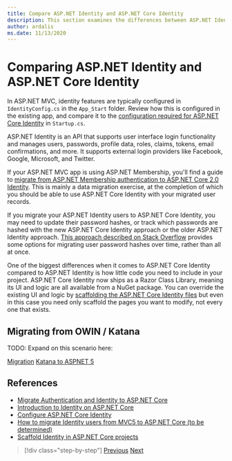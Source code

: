 ```yaml
---
title: Compare ASP.NET Identity and ASP.NET Core Identity
description: This section examines the differences between ASP.NET Identity and ASP.NET Core Identity, which are especially important when planning a migration from .NET Framework to .NET Core.
author: ardalis
ms.date: 11/13/2020
---
```


# Comparing ASP.NET Identity and ASP.NET Core Identity

In ASP.NET MVC, identity features are typically configured in `IdentityConfig.cs` in the `App_Start` folder. Review how this is configured in the existing app, and compare it to the [configuration required for ASP.NET Core Identity](https://docs.microsoft.com/aspnet/core/security/authentication/identity-configuration) in `Startup.cs`.

ASP.NET Identity is an API that supports user interface login functionality and manages users, passwords, profile data, roles, claims, tokens, email confirmations, and more. It supports external login providers like Facebook, Google, Microsoft, and Twitter.

If your ASP.NET MVC app is using ASP.NET Membership, you'll find a guide to [migrate from ASP.NET Membership authentication to ASP.NET Core 2.0 Identity](https://docs.microsoft.com/aspnet/core/migration/proper-to-2x/membership-to-core-identity). This is mainly a data migration exercise, at the completion of which you should be able to use ASP.NET Core Identity with your migrated user records.

If you migrate your ASP.NET Identity users to ASP.NET Core Identity, you may need to update their password hashes, or track which passwords are hashed with the new ASP.NET Core Identity approach or the older ASP.NET Identity approach. [This approach described on Stack Overflow](https://stackoverflow.com/a/57074910/13729) provides some options for migrating user password hashes over time, rather than all at once.

One of the biggest differences when it comes to ASP.NET Core Identity compared to ASP.NET Identity is how little code you need to include in your project. ASP.NET Core Identity now ships as a Razor Class Library, meaning its UI and logic are all available from a NuGet package. You can override the existing UI and logic by [scaffolding the ASP.NET Core Identity files](https://docs.microsoft.com/aspnet/core/security/authentication/scaffold-identity) but even in this case you need only scaffold the pages you want to modify, not every one that exists.

## Migrating from OWIN / Katana

TODO: Expand on this scenario here:

[Migration](https://docs.microsoft.com/aspnet/core/migration/proper-to-2x/#globalasax-file-replacement)
[Katana to ASPNET 5](https://devblogs.microsoft.com/aspnet/katana-asp-net-5-and-bridging-the-gap/)

## References

- [Migrate Authentication and Identity to ASP.NET Core](https://docs.microsoft.com/aspnet/core/migration/identity)
- [Introduction to Identity on ASP.NET Core](https://docs.microsoft.com/aspnet/core/security/authorization/introduction)
- [Configure ASP.NET Core Identity](https://docs.microsoft.com/aspnet/core/security/authentication/identity-configuration)
- [How to migrate Identity users from MVC5 to ASP.NET Core (to be determined)](https://github.com/dotnet/AspNetCore.Docs/issues/9770)
- [Scaffold Identity in ASP.NET Core projects](https://docs.microsoft.com/aspnet/core/security/authentication/scaffold-identity)

>[!div class="step-by-step"]
>[Previous](authentication-differences.md)
>[Next](controller-differences.md)
